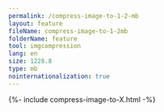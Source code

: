 ```yaml
---
permalink: /compress-image-to-1-2-mb
layout: feature
fileName: compress-image-to-1-2mb
folderName: feature
tool: imgcompression
lang: en
size: 1228.8
type: mb
nointernationalization: true
---
```

{%- include compress-image-to-X.html -%}
      